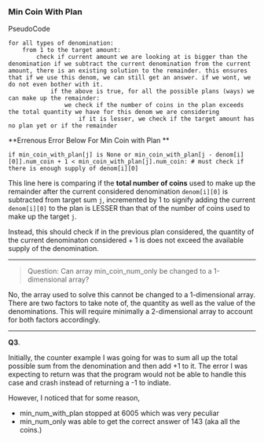 ### Min Coin With Plan

PseudoCode
```
for all types of denomination:
    from 1 to the target amount:
        check if current amount we are looking at is bigger than the denomination if we subtract the current denomination from the current amount, there is an existing solution to the remainder. this ensures that if we use this denom, we can still get an answer. if we wont, we do not even bother with it.
            if the above is true, for all the possible plans (ways) we can make up the remainder:
                we check if the number of coins in the plan exceeds the total quantity we have for this denom we are considering
                    if it is lesser, we check if the target amount has no plan yet or if the remainder 
```
**Errenous Error Below For Min Coin with Plan **
```
if min_coin_with_plan[j] is None or min_coin_with_plan[j - denom[i][0]].num_coin + 1 < min_coin_with_plan[j].num_coin: # must check if there is enough supply of denom[i][0]
```

This line here is comparing if the **total number of coins** used to make up the remainder after the current considered denomination `denom[i][0]` is subtracted from target sum `j`, incremented by 1 to signify adding the current `denom[i][0]` to the plan is LESSER than that of the number of coins used to make up the target `j`.

Instead, this should check if in the previous plan considered, the quantity of the current denominaton considered + 1 is does not exceed the available supply of the denomination.

---
> Question: Can array min_coin_num_only be changed to a 1-dimensional array?

No, the array used to solve this cannot be changed to a 1-dimensional array. There are two factors to take note of, the quantity as well as the value of the denominations. This will require minimally a 2-dimensional array to account for both factors accordingly. 

---

**Q3**.

Initially, the counter example I was going for was to sum all up the total possible sum from the denomination and then add +1 to it. The error I was expecting to return was that the program would not be able to handle this case and crash instead of returning a -1 to indiate.

However, I noticed that for some reason,
* min_num_with_plan stopped at 6005 which was very peculiar
* min_num_only was able to get the correct answer of 143 (aka all the coins.)